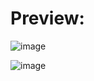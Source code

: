 # Preview:
![image](https://user-images.githubusercontent.com/58616834/120888896-602cde00-c618-11eb-9260-0a71e30e4ad9.png)


![image](https://user-images.githubusercontent.com/58616834/120890805-9ff8c300-c622-11eb-813b-de0f79217f67.png)
